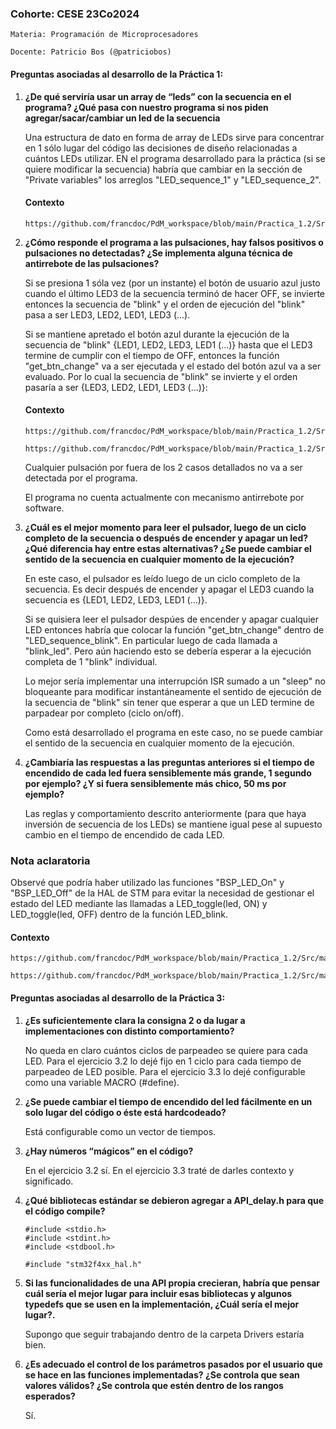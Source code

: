 ### Cohorte: CESE 23Co2024
```
Materia: Programación de Microprocesadores

Docente: Patricio Bos (@patriciobos)
```

#### Preguntas asociadas al desarrollo de la Práctica 1:

1) **¿De qué serviría usar un array de “leds” con la secuencia en el programa? ¿Qué pasa con nuestro programa si nos piden agregar/sacar/cambiar un led de la secuencia** 

    Una estructura de dato en forma de array de LEDs sirve para concentrar en 1 sólo lugar del código las decisiones de diseño relacionadas a cuántos LEDs utilizar. EN el programa desarrollado para la práctica (si se quiere modificar la secuencia) habría que cambiar en la sección de "Private variables" los arreglos "LED_sequence_1" y "LED_sequence_2". 
    
    #### Contexto
    ```
    https://github.com/francdoc/PdM_workspace/blob/main/Practica_1.2/Src/main.c#L51
    ```

2) **¿Cómo responde el programa a las pulsaciones, hay falsos positivos o pulsaciones no detectadas? ¿Se implementa alguna técnica de antirrebote de las pulsaciones?**

    Si se presiona 1 sóla vez (por un instante) el botón de usuario azul justo cuando el último LED3 de la secuencia terminó de hacer OFF, se invierte entonces la secuencia de "blink" y el orden de ejecución del "blink" pasa a ser LED3, LED2, LED1, LED3 (...).

    Si se mantiene apretado el botón azul durante la ejecución de la secuencia de "blink" {LED1, LED2, LED3, LED1 (...)} hasta que el LED3 termine de cumplir con el tiempo de OFF, entonces la función "get_btn_change" va a ser ejecutada y el estado del botón azul va a ser evaluado. Por lo cual la secuencia de "blink" se invierte y el orden pasaría a ser {LED3, LED2, LED1, LED3 (...)}: 

    #### Contexto
    ```
    https://github.com/francdoc/PdM_workspace/blob/main/Practica_1.2/Src/main.c#L108  
    
    https://github.com/francdoc/PdM_workspace/blob/main/Practica_1.2/Src/main.c#L198    
    ```

    Cualquier pulsación por fuera de los 2 casos detallados no va a ser detectada por el programa.

    El programa no cuenta actualmente con mecanismo antirrebote por software.

3) **¿Cuál es el mejor momento para leer el pulsador, luego de un ciclo completo de la secuencia o después de encender y apagar un led? ¿Qué diferencia hay entre estas alternativas? ¿Se puede cambiar el sentido de la secuencia en cualquier momento de la ejecución?**

    En este caso, el pulsador es leído luego de un ciclo completo de la secuencia. Es decir después de encender y apagar el LED3 cuando la secuencia es {LED1, LED2, LED3, LED1 (...)}.

    Si se quisiera leer el pulsador despúes de encender y apagar cualquier LED entonces habría que colocar la función "get_btn_change" dentro de "LED_sequence_blink". En particular luego de cada llamada a "blink_led". Pero aún haciendo esto se debería esperar a la ejecución completa de 1 "blink" individual.
    
    Lo mejor sería implementar una interrupción ISR sumado a un "sleep" no bloqueante para modificar instantáneamente el sentido de ejecución de la secuencia de "blink" sin tener que esperar a que un LED termine de parpadear por completo (ciclo on/off).

    Como está desarrollado el programa en este caso, no se puede cambiar el sentido de la secuencia en cualquier momento de la ejecución.

4) **¿Cambiaría las respuestas a las preguntas anteriores si el tiempo de encendido de cada led fuera sensiblemente más grande, 1 segundo por ejemplo? ¿Y si fuera  sensiblemente más chico, 50 ms por ejemplo?**

    Las reglas y comportamiento descrito anteriormente (para que haya inversión de secuencia de los LEDs) se mantiene igual pese al supuesto cambio en el tiempo de encendido de cada LED.

### Nota aclaratoria

Observé que podría haber utilizado las funciones "BSP_LED_On" y "BSP_LED_Off" de la HAL de STM para evitar la necesidad de gestionar el estado del LED mediante las llamadas a LED_toggle(led, ON) y LED_toggle(led, OFF) dentro de la función LED_blink.

#### Contexto
```
https://github.com/francdoc/PdM_workspace/blob/main/Practica_1.2/Src/main.c#L86

https://github.com/francdoc/PdM_workspace/blob/main/Practica_1.2/Src/main.c#L108    
```

#### Preguntas asociadas al desarrollo de la Práctica 3:

1) **¿Es suficientemente clara la consigna 2 o da lugar a implementaciones con distinto comportamiento?** 

    No queda en claro cuántos ciclos de parpeadeo se quiere para cada LED. Para el ejercicio 3.2 lo dejé fijo en 1 ciclo para cada tiempo de parpeadeo de LED posible. Para el ejercicio 3.3 lo dejé configurable como una variable MACRO (#define).

2) **¿Se puede cambiar el tiempo de encendido del led fácilmente en un solo lugar del código o éste está hardcodeado?**

    Está configurable como un vector de tiempos.

3)  **¿Hay números “mágicos” en el código?**

    En el ejercicio 3.2 sí. En el ejercicio 3.3 traté de darles contexto y significado.

4) **¿Qué bibliotecas estándar se debieron agregar a API_delay.h para que el código compile?** 

    ```
    #include <stdio.h>
    #include <stdint.h>
    #include <stdbool.h>

    #include "stm32f4xx_hal.h"
    ```

5) **Si las funcionalidades de una API propia crecieran, habría que pensar cuál sería el mejor lugar para incluir esas bibliotecas y algunos typedefs que se usen en la implementación, ¿Cuál sería el mejor lugar?.**

    Supongo que seguir trabajando dentro de la carpeta Drivers estaría bien.
    
6) **¿Es adecuado el control de los parámetros pasados por el usuario que se hace en las funciones implementadas? ¿Se controla que sean valores válidos? ¿Se controla que estén dentro de los rangos esperados?**

    Sí.
